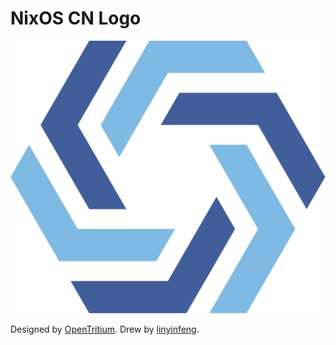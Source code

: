 # NixOS CN Logo

![NixOS CN Logo](./nixos-cn.svg)

Designed by [OpenTritium](https://github.com/OpenTritium). Drew by [linyinfeng](https://github.com/linyinfeng).
